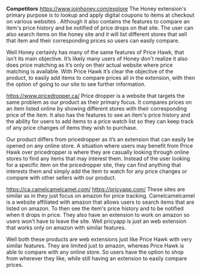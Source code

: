 **Competitors**
https://www.joinhoney.com/explore
The Honey extension's primary purpose is to lookup and apply digital coupons to items at checkout on various websites . Although it also contains the features to compare an 
item's price history and be notified of price drops on that site. The user can also search items on the honey site and it will list different stores that sell that item and 
their corresponding prices so users can easily compare.

Well Honey certainly has many of the same features of Price Hawk, that isn’t its main objective. It’s likely many users of Honey don't realize it also does price matching as 
it’s only on their actual website where price matching is available. With Price Hawk it’s clear the objective of the product, to easily add items to compare prices all in the 
extension, with then the option of going to our site to see further information.

https://www.pricedropper.ca/
Price dropper is a website that targets the same problem as our product as their
primary focus. It compares prices on an item listed online by showing different stores with their corresponding price of the item. It also has the features to see an item's 
price history and the ability for users to add items to a price watch list so they can keep track of any price changes of items they wish to purchase.

Our product differs from pricedropper as it’s an extension that can easily be opened on any online store. A situation where users may benefit from Price Hawk over pricedropper 
is where they are casually looking through online stores to find any items that may interest them. Instead of the user looking for a specific item on the pricedropper site, 
they can find anything that interests them and simply add the item to watch for any price changes or compare with other sellers with our product.

https://ca.camelcamelcamel.com/
https://pricyapp.com/
These sites are similar as in they just focus on amazon for price tracking. Camelcamelcamel is a website affiliated with amazon that allows users to search items that are 
listed on amazon. To then see the item's price history and to be notified when it drops in price. They also have an extension to work on amazon so users won’t have to leave 
the site. Well pricyapp is just an web extension that works only on amazon with similar features. 

Well both these products are web extensions just like Price Hawk with very similar features. They are limited just to amazon, whereas Price Hawk is able to compare with any 
online store. So users have the option to shop from wherever they like, while still having an extension to easily compare prices.
